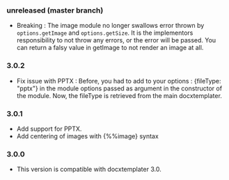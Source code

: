 ### unreleased (master branch)

-	Breaking : The image module no longer swallows error thrown by `options.getImage` and `options.getSize`. It is the implementors responsibility to not throw any errors, or the error will be passed. You can return a falsy value in getImage to not render an image at all.

### 3.0.2

-	Fix issue with PPTX : Before, you had to add to your options : {fileType: "pptx"} in the module options passed as argument in the constructor of the module. Now, the fileType is retrieved from the main docxtemplater.

### 3.0.1

-	Add support for PPTX.
-	Add centering of images with {%%image} syntax

### 3.0.0

-	This version is compatible with docxtemplater 3.0.
